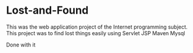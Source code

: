 # Lost-and-Found
This was the web application project of the Internet programming subject. This project was to find lost things easily using Servlet JSP Maven Mysql

Done with it

